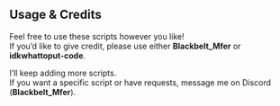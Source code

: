 ## Usage & Credits

Feel free to use these scripts however you like!  
If you’d like to give credit, please use either **Blackbelt_Mfer** or **idkwhattoput-code**.

I’ll keep adding more scripts.  
If you want a specific script or have requests, message me on Discord (**Blackbelt_Mfer**).
